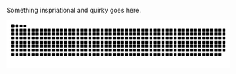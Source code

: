 Something inspriational and quirky goes here. 

<p align="center">
  <img src="https://github.com/Andrew-Pynch/Andrew-Pynch/blob/7b0cd5f1e9bd7dcd3857b217fac539ca28ed5f00/github-user-contribution.svg">
</p>



<!-- <img src='https://visitor-badge.glitch.me/badge?page_id=Andrew-Pynch.Andrew-Pynch'/>

![Andrew's GitHub stats](https://github-readme-stats.vercel.app/api?username=Andrew-Pynch&count_private=trueshow_icons=true&theme=dracula)
 -->
 

